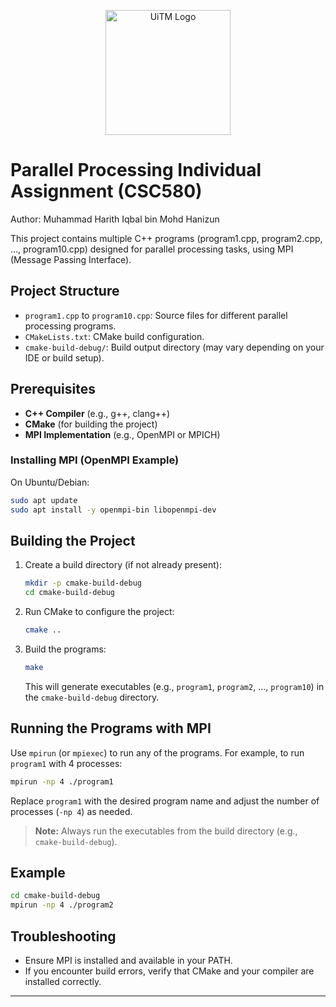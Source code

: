 <p align="center">
  <img src="https://upload.wikimedia.org/wikipedia/en/thumb/7/74/Universiti_Teknologi_MARA_logo.svg/250px-Universiti_Teknologi_MARA_logo.svg.png" alt="UiTM Logo" width="200"/>
</p>

# Parallel Processing Individual Assignment (CSC580)

Author: Muhammad Harith Iqbal bin Mohd Hanizun

This project contains multiple C++ programs (program1.cpp, program2.cpp, ..., program10.cpp) designed for parallel processing tasks, using MPI (Message Passing Interface).

## Project Structure

- `program1.cpp` to `program10.cpp`: Source files for different parallel processing programs.
- `CMakeLists.txt`: CMake build configuration.
- `cmake-build-debug/`: Build output directory (may vary depending on your IDE or build setup).

## Prerequisites

- **C++ Compiler** (e.g., g++, clang++)
- **CMake** (for building the project)
- **MPI Implementation** (e.g., OpenMPI or MPICH)

### Installing MPI (OpenMPI Example)

On Ubuntu/Debian:

```sh
sudo apt update
sudo apt install -y openmpi-bin libopenmpi-dev
```

## Building the Project

1. Create a build directory (if not already present):
   ```sh
   mkdir -p cmake-build-debug
   cd cmake-build-debug
   ```
2. Run CMake to configure the project:
   ```sh
   cmake ..
   ```
3. Build the programs:
   ```sh
   make
   ```
   This will generate executables (e.g., `program1`, `program2`, ..., `program10`) in the `cmake-build-debug` directory.

## Running the Programs with MPI

Use `mpirun` (or `mpiexec`) to run any of the programs. For example, to run `program1` with 4 processes:

```sh
mpirun -np 4 ./program1
```

Replace `program1` with the desired program name and adjust the number of processes (`-np 4`) as needed.

> **Note:** Always run the executables from the build directory (e.g., `cmake-build-debug`).

## Example

```sh
cd cmake-build-debug
mpirun -np 4 ./program2
```

## Troubleshooting

- Ensure MPI is installed and available in your PATH.
- If you encounter build errors, verify that CMake and your compiler are installed correctly.

---
